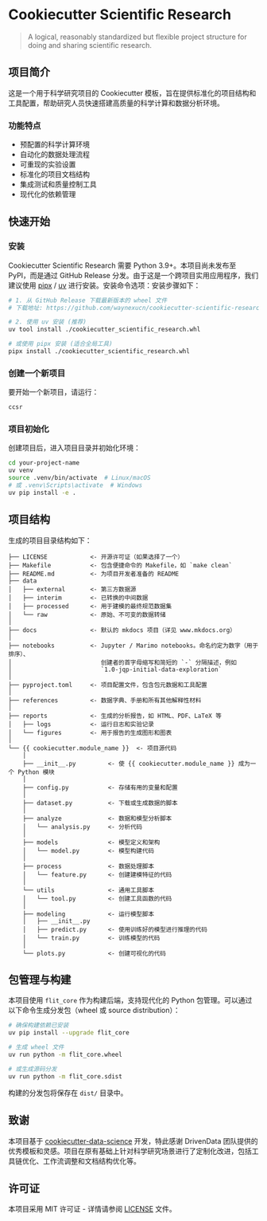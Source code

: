 # Cookiecutter Scientific Research
> A logical, reasonably standardized but flexible project structure for doing and sharing scientific research.
## 项目简介

这是一个用于科学研究项目的 Cookiecutter 模板，旨在提供标准化的项目结构和工具配置，帮助研究人员快速搭建高质量的科学计算和数据分析环境。

### 功能特点

- 预配置的科学计算环境
- 自动化的数据处理流程
- 可重现的实验设置
- 标准化的项目文档结构
- 集成测试和质量控制工具
- 现代化的依赖管理

## 快速开始

### 安装

Cookiecutter Scientific Research 需要 Python 3.9+。本项目尚未发布至 PyPI，而是通过 GitHub Release 分发。由于这是一个跨项目实用应用程序，我们建议使用 [pipx](https://pipx.pypa.io/stable/) / [uv](https://docs.astral.sh/uv/) 进行安装。安装命令选项：安装步骤如下：

```bash
# 1. 从 GitHub Release 下载最新版本的 wheel 文件
# 下载地址: https://github.com/waynexucn/cookiecutter-scientific-research/releases

# 2. 使用 uv 安装 (推荐)
uv tool install ./cookiecutter_scientific_research.whl

# 或使用 pipx 安装 (适合全局工具)
pipx install ./cookiecutter_scientific_research.whl

```

### 创建一个新项目

要开始一个新项目，请运行：

```bash
ccsr
```

### 项目初始化

创建项目后，进入项目目录并初始化环境：

```bash
cd your-project-name
uv venv
source .venv/bin/activate  # Linux/macOS
# 或 .venv\Scripts\activate  # Windows
uv pip install -e .
```

## 项目结构

生成的项目目录结构如下：

```
├── LICENSE            <- 开源许可证（如果选择了一个）
├── Makefile           <- 包含便捷命令的 Makefile，如 `make clean`
├── README.md          <- 为项目开发者准备的 README
├── data
│   ├── external       <- 第三方数据源
│   ├── interim        <- 已转换的中间数据
│   ├── processed      <- 用于建模的最终规范数据集
│   └── raw            <- 原始、不可变的数据转储
│
├── docs               <- 默认的 mkdocs 项目（详见 www.mkdocs.org）
│
├── notebooks          <- Jupyter / Marimo notebooks。命名约定为数字（用于排序）、
│                         创建者的首字母缩写和简短的 `-` 分隔描述，例如
│                         `1.0-jqp-initial-data-exploration`
│
├── pyproject.toml     <- 项目配置文件，包含包元数据和工具配置
│
├── references         <- 数据字典、手册和所有其他解释性材料
│
├── reports            <- 生成的分析报告，如 HTML、PDF、LaTeX 等
│   ├── logs           <- 运行日志和实验记录
│   └── figures        <- 用于报告的生成图形和图表
│
└── {{ cookiecutter.module_name }}  <- 项目源代码
    │
    ├── __init__.py         <- 使 {{ cookiecutter.module_name }} 成为一个 Python 模块
    │
    ├── config.py           <- 存储有用的变量和配置
    │
    ├── dataset.py          <- 下载或生成数据的脚本
    │
    ├── analyze             <- 数据和模型分析脚本
    │   └── analysis.py     <- 分析代码
    │
    ├── models              <- 模型定义和架构
    │   └── model.py        <- 模型构建代码
    │
    ├── process             <- 数据处理脚本
    │   └── feature.py      <- 创建建模特征的代码
    │
    └── utils               <- 通用工具脚本
    │   └── tool.py         <- 创建工具函数的代码
    │
    ├── modeling            <- 运行模型脚本
    │   ├── __init__.py 
    │   ├── predict.py      <- 使用训练好的模型进行推理的代码
    │   └── train.py        <- 训练模型的代码
    │
    └── plots.py            <- 创建可视化的代码
```

## 包管理与构建

本项目使用 `flit_core` 作为构建后端，支持现代化的 Python 包管理。可以通过以下命令生成分发包（wheel 或 source distribution）：

```bash
# 确保构建依赖已安装
uv pip install --upgrade flit_core

# 生成 wheel 文件
uv run python -m flit_core.wheel

# 或生成源码分发
uv run python -m flit_core.sdist
```

构建的分发包将保存在 `dist/` 目录中。

## 致谢

本项目基于 [cookiecutter-data-science](https://github.com/drivendataorg/cookiecutter-data-science) 开发，特此感谢 DrivenData 团队提供的优秀模板和灵感。项目在原有基础上针对科学研究场景进行了定制化改进，包括工具链优化、工作流调整和文档结构优化等。

## 许可证

本项目采用 MIT 许可证 - 详情请参阅 [LICENSE](LICENSE) 文件。
